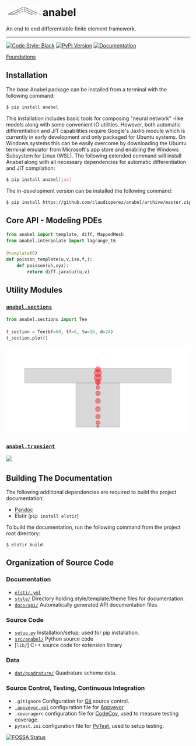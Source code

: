 
<h1><img src="docs/img/emtec-4.png" alt="" width=100></img>anabel</h1>

An end to end differentiable finite element framework.

-------------------------------------

[![Code Style: Black][black-shield]]()
[![PyPI Version][pypi-v-image]][pypi-v-link]
[![Documentation](https://img.shields.io/badge/documentation-blue)](https://claudioperez.github.io/anabel/)
<!-- ![Build status][build-img] -->
<!-- [![Commits since latest release][gh-image]][gh-link] -->
<!-- [![Github All Releases](https://img.shields.io/tokei/lines/github/claudioperez/anabel?style=plastic)]() -->

[Foundations](https://claudioperez.github.io/anabel/guides/foundations)

## Installation

The *base* Anabel package can be installed from a terminal with the following command:

```bash
$ pip install anabel
```

This installation includes basic tools for composing "neural network" -like models along with some convenient IO utilities. However, both automatic differentiation and JIT capabilities require Google's Jaxlib module which is currently in early development and only packaged for Ubuntu systems. On Windows systems this can be easily overcome by downloading the Ubuntu terminal emulator from Microsoft's app store and enabling the Windows Subsystem for Linux (WSL). The following extended command will install Anabel along with all necessary dependencies for automatic differentiation and JIT compilation:

```bash
$ pip install anabel[jax]
```

The in-development version can be installed the following command:

```bash
$ pip install https://github.com/claudioperez/anabel/archive/master.zip
```

## Core API - Modeling PDEs 

```python
from anabel import template, diff, MappedMesh
from anabel.interpolate import lagrange_t6

@template(6)
def poisson_template(u,v,iso,f,):
    def poisson(uh,xyz):
        return diff.jacx(u)(u,v)
```

<!-- ![](docs/img/pde-iso.png) -->

## Utility Modules

### [`anabel.sections`]()

```python
from anabel.sections import Tee

t_section = Tee(bf=60, tf=6, tw=18, d=24)
t_section.plot()
```

![](docs/img/sections/main.svg)

### [`anabel.transient`]()

![](docs/img/transient/main.svg)


## Building The Documentation

The following additional dependencies are required to build the project documentation:

- [Pandoc](https://pandoc.org/)
- Elstir (`pip install elstir`)

To build the documentation, run the following command from the project root directory:

```shell
$ elstir build
```

## Organization of Source Code


### Documentation
- [`elstir.yml`]
- [`style/`] Directory holding style/template/theme files for documentation.
- [`docs/api/`] Automatically generated API documentation files.

### Source Code
- [`setup.py`] Installation/setup; used for pip installation.
- [`src/anabel/`] Python source code
- [`lib/`] C++ source code for extension library

### Data
- [`dat/quadrature/`] Quadrature scheme data.

### Source Control, Testing, Continuous Integration
- `.gitignore` Configuration for [Git]() source control.
- [`.appveyor.yml`] configuration file for [Appveyor](https://www.appveyor.com/)
- `.coveragerc` configuration file for [CodeCov](https://codecov.io/), used to measure testing coverage.
- `pytest.ini` configuration file for [PyTest](), used to setup testing.


<!-- Links to project folders -->
[`dat/quadrature/`]: ./dat/quadrature/
[`docs/api/`]: ./docs/api/
[`src/anabel/`]: ./src/anabel/
[`elstir.yml`]: ./elstir.yml
[`style/`]: ./style/
[`setup.py`]: ./setup.py
[`.appveyor.yml`]: ./.appveyor.yml


<!-- Links for badges -->
[black-shield]: https://img.shields.io/badge/code%20style-black-000000.svg

[pypi-v-image]: https://img.shields.io/pypi/v/anabel.svg
[pypi-v-link]: https://pypi.org/project/anabel/

[gh-link]: https://github.com/claudioperez/anabel/compare/0.0.3...master
[gh-image]: https://img.shields.io/github/commits-since/claudioperez/anabel/0.0.3?style=social

[build-img]: https://ci.appveyor.com/api/projects/status/github/claudioperez/anabel?branch=master&svg=true

[![FOSSA Status](https://app.fossa.com/api/projects/git%2Bgithub.com%claudioperez%2Fanabel.svg?type=large)](https://app.fossa.com/projects/git%2Bgithub.com%claudioperez%2Fanabel?ref=badge_large)


